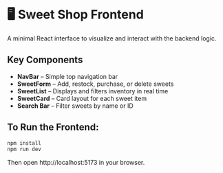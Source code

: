 # 🖥️ Sweet Shop Frontend

A minimal React interface to visualize and interact with the backend logic.

## Key Components
- **NavBar** – Simple top navigation bar
- **SweetForm** – Add, restock, purchase, or delete sweets
- **SweetList** – Displays and filters inventory in real time
- **SweetCard** – Card layout for each sweet item
- **Search Bar** – Filter sweets by name or ID

## To Run the Frontend:

```bash
npm install
npm run dev
```

Then open http://localhost:5173 in your browser.